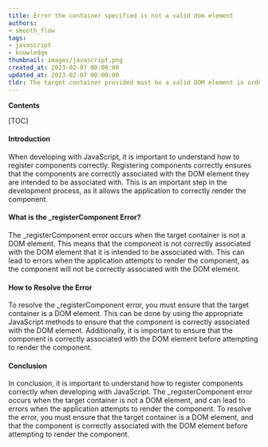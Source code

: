 ```yaml
---
title: Error the container specified is not a valid dom element
authors:
- smooth_flow
tags:
- javascript
- knowledge
thumbnail: images/javascript.png
created_at: 2023-02-07 00:00:00
updated_at: 2023-02-07 00:00:00
tldr: The target container provided must be a valid DOM element in order to register a component.
---
```


**Contents**

[TOC]

#### Introduction

When developing with JavaScript, it is important to understand how to register components correctly. Registering components correctly ensures that the components are correctly associated with the DOM element they are intended to be associated with. This is an important step in the development process, as it allows the application to correctly render the component.

#### What is the _registerComponent Error?

The _registerComponent error occurs when the target container is not a DOM element. This means that the component is not correctly associated with the DOM element that it is intended to be associated with. This can lead to errors when the application attempts to render the component, as the component will not be correctly associated with the DOM element.

#### How to Resolve the Error

To resolve the _registerComponent error, you must ensure that the target container is a DOM element. This can be done by using the appropriate JavaScript methods to ensure that the component is correctly associated with the DOM element. Additionally, it is important to ensure that the component is correctly associated with the DOM element before attempting to render the component.

#### Conclusion

In conclusion, it is important to understand how to register components correctly when developing with JavaScript. The _registerComponent error occurs when the target container is not a DOM element, and can lead to errors when the application attempts to render the component. To resolve the error, you must ensure that the target container is a DOM element, and that the component is correctly associated with the DOM element before attempting to render the component.
